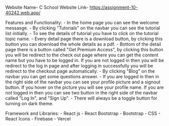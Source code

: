 Website Name- C School
Website Link- https://assignment-10-40242.web.app/

Features and Functionality:
    - In the home page you can see the welcome messasge.
    - By clicking "Tutorials" on the navbar you can see the tutorial list initially.
    - To see the details of tutorial you have to click on the tutorial topic name.
    - Every detail page there is a download button, by clicking this button you can download the whole details as a pdf.
    - Bottom of the detail page there is a button called "Get Premium Access", by clicking this button you will be redirect to the check out page where you can get the content name but you have to be logged in. If you are not logged in then you will be redirect to the log in page and after logging in successfully you will be redirect to the checkout page automatically.
    - By clicking "Blog" on the navbar you can get some questions answer.
    - If you are logged in then in the right side of the navbar you can see your profile picture and a signout button. If you hover on the picture you will see your profile name. If you are not logged in then you can see two button in the right side of the navbar called "Log In", and "Sign Up".
    - There will always be a toggle button for turning on dark theme.

Framework and Libraries:
    - React js
    - React Bootstrap
    - Bootstrap
    - CSS
    - React Icons
    - Firebase
    - Vercel